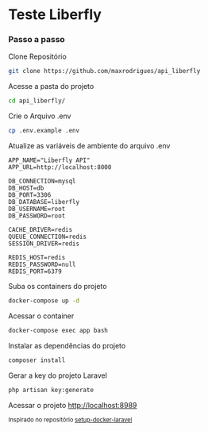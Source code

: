 
# Teste Liberfly

### Passo a passo
Clone Repositório
```sh
git clone https://github.com/maxrodrigues/api_liberfly
```

Acesse a pasta do projeto
```sh
cd api_liberfly/
```


Crie o Arquivo .env
```sh
cp .env.example .env
```


Atualize as variáveis de ambiente do arquivo .env
```dosini
APP_NAME="Liberfly API"
APP_URL=http://localhost:8000

DB_CONNECTION=mysql
DB_HOST=db
DB_PORT=3306
DB_DATABASE=liberfly
DB_USERNAME=root
DB_PASSWORD=root

CACHE_DRIVER=redis
QUEUE_CONNECTION=redis
SESSION_DRIVER=redis

REDIS_HOST=redis
REDIS_PASSWORD=null
REDIS_PORT=6379
```


Suba os containers do projeto
```sh
docker-compose up -d
```


Acessar o container
```sh
docker-compose exec app bash
```


Instalar as dependências do projeto
```sh
composer install
```


Gerar a key do projeto Laravel
```sh
php artisan key:generate
```


Acessar o projeto
[http://localhost:8989](http://localhost:8989)

<sub>Inspirado no repositório [setup-docker-laravel](https://github.com/especializati/setup-docker-laravel)</sub>
